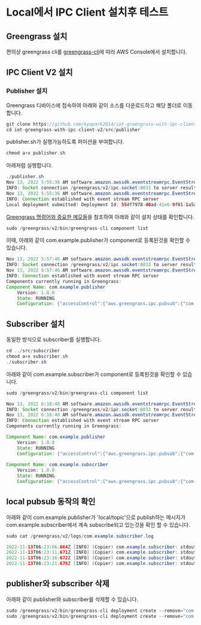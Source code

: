 # Local에서 IPC Client 설치후 테스트

## Greengrass 설치 

편의상 greengrass cli를 [greengrass-cli](https://github.com/kyopark2014/iot-greengrass/blob/main/greengrass-cli.md)에 따라 AWS Console에서 설치합니다. 

## IPC Client V2 설치 

### Publisher 설치 

Greengrass 디바이스에 접속하여 아래와 같이 소스를 다운로드하고 해당 폴더로 이동합니다. 

```java
git clone https://github.com/kyopark2014/iot-greengrass-with-ipc-client-v2
cd iot-greengrass-with-ipc-client-v2/src/publisher
```

publisher.sh가 실행가능하도록 퍼미션을 부여합니다. 

```java
chmod a+x publisher.sh 
```

아래처럼 실행합니다. 

```java
./publisher.sh 
Nov 13, 2022 5:55:36 AM software.amazon.awssdk.eventstreamrpc.EventStreamRPCConnection$1 onConnectionSetup
INFO: Socket connection /greengrass/v2/ipc.socket:8033 to server result [AWS_ERROR_SUCCESS]
Nov 13, 2022 5:55:36 AM software.amazon.awssdk.eventstreamrpc.EventStreamRPCConnection$1 onProtocolMessage
INFO: Connection established with event stream RPC server
Local deployment submitted! Deployment Id: 55df7978-40ad-41e6-9f01-1a5ab9dc4a62
```

[Greengrass 명령어와 중요한 메모들](https://github.com/kyopark2014/iot-greengrass/blob/main/greengrass-commands.md)을 참조하여 아래와 같이 설치 상태를 확인합니다. 

```java
sudo /greengrass/v2/bin/greengrass-cli component list
```

이때, 아래와 같이 com.example.publisher가 component로 등록된것을 확인할 수 있습니다.

```java
Nov 13, 2022 5:57:46 AM software.amazon.awssdk.eventstreamrpc.EventStreamRPCConnection$1 onConnectionSetup
INFO: Socket connection /greengrass/v2/ipc.socket:8033 to server result [AWS_ERROR_SUCCESS]
Nov 13, 2022 5:57:46 AM software.amazon.awssdk.eventstreamrpc.EventStreamRPCConnection$1 onProtocolMessage
INFO: Connection established with event stream RPC server
Components currently running in Greengrass:
Component Name: com.example.publisher
    Version: 1.0.0
    State: RUNNING
    Configuration: {"accessControl":{"aws.greengrass.ipc.pubsub":{"com.example.publisher:pubsub:1":{"operations":["aws.greengrass#PublishToTopic"],"policyDescription":"Allows access to publish to all topics.","resources":["*"]}}}}
```

## Subscriber 설치

동일한 방식으로 subscriber를 실행합니다. 

```java
cd ../src/subscriber
chmod a+x subscriber.sh
./subscriber.sh
```

아래와 같이 com.example.subscriber가 component로 등록된것을 확인할 수 있습니다.

```java
sudo /greengrass/v2/bin/greengrass-cli component list

Nov 13, 2022 6:18:48 AM software.amazon.awssdk.eventstreamrpc.EventStreamRPCConnection$1 onConnectionSetup
INFO: Socket connection /greengrass/v2/ipc.socket:8033 to server result [AWS_ERROR_SUCCESS]
Nov 13, 2022 6:18:48 AM software.amazon.awssdk.eventstreamrpc.EventStreamRPCConnection$1 onProtocolMessage
INFO: Connection established with event stream RPC server
Components currently running in Greengrass:

Component Name: com.example.publisher
    Version: 1.0.0
    State: RUNNING
    Configuration: {"accessControl":{"aws.greengrass.ipc.pubsub":{"com.example.publisher:pubsub:1":{"operations":["aws.greengrass#PublishToTopic"],"policyDescription":"Allows access to publish to all topics.","resources":["*"]}}}}
    
Component Name: com.example.subscriber
    Version: 1.0.0
    State: RUNNING
    Configuration: {"accessControl":{"aws.greengrass.ipc.pubsub":{"com.example.subscriber:pubsub:1":{"operations":["aws.greengrass#SubscribeToTopic"],"policyDescription":"Allows access to subscribe to all topics.","resources":["*"]}}}}
```    
    
## local pubsub 동작의 확인

아래와 같이 com.example.publisher가 'local/topic'으로 publish하는 메시지가 com.example.subscriber에서 계속 subscribe되고 있는것을 확인 할 수 있습니다. 

```java
sudo cat /greengrass/v2/logs/com.example.subscriber.log 

2022-11-13T06:23:06.664Z [INFO] (Copier) com.example.subscriber: stdout. Received new message on topic local/topic: hello. {scriptName=services.com.example.subscriber.lifecycle.Run, serviceName=com.example.subscriber, currentState=RUNNING}
2022-11-13T06:23:11.671Z [INFO] (Copier) com.example.subscriber: stdout. Received new message on topic local/topic: hello. {scriptName=services.com.example.subscriber.lifecycle.Run, serviceName=com.example.subscriber, currentState=RUNNING}
2022-11-13T06:23:16.672Z [INFO] (Copier) com.example.subscriber: stdout. Received new message on topic local/topic: hello. {scriptName=services.com.example.subscriber.lifecycle.Run, serviceName=com.example.subscriber, currentState=RUNNING}
2022-11-13T06:23:21.678Z [INFO] (Copier) com.example.subscriber: stdout. Received new message on topic local/topic: hello. {scriptName=services.com.example.subscriber.lifecycle.Run, serviceName=com.example.subscriber, currentState=RUNNING}
```

## publisher와 subscriber 삭제

아래와 같이 publisher와 subscriber를 삭제할 수 있습니다. 

```java
sudo /greengrass/v2/bin/greengrass-cli deployment create --remove="com.example.publisher"
sudo /greengrass/v2/bin/greengrass-cli deployment create --remove="com.example.subscriber"
```
